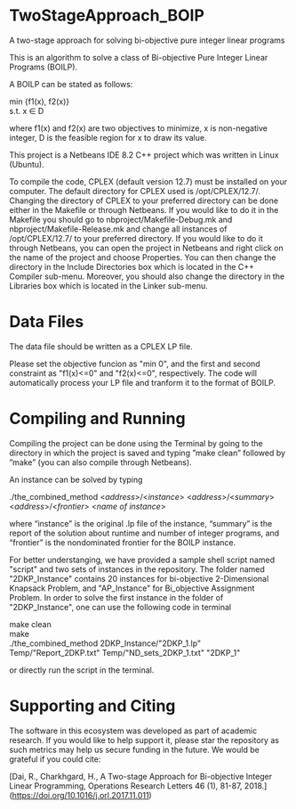 # TwoStageApproach_BOIP
A two-stage approach for solving bi-objective pure integer linear programs

This is an algorithm to solve a class of Bi-objective Pure Integer Linear Programs (BOILP).

A BOILP can be stated as follows:

min {f1(x), f2(x)}                                           
s.t. x ∈ D

where f1(x) and f2(x) are two objectives to minimize, x is non-negative integer, D is the feasible region for x to draw its value.

This project is a Netbeans IDE 8.2 C++ project which was written in Linux (Ubuntu).

To compile the code, CPLEX (default version 12.7) must be installed on your computer. The default directory for CPLEX used is /opt/CPLEX/12.7/. Changing the directory of CPLEX to your preferred directory can be done either in the Makefile or through Netbeans. If you would like to do it in the Makefile you should go to nbproject/Makefile-Debug.mk and nbproject/Makefile-Release.mk and change all instances of /opt/CPLEX/12.7/ to your preferred directory. If you would like to do it through Netbeans, you can open the project in Netbeans and right click on the name of the project and choose Properties. You can then change the directory in the Include Directories box which is located in the C++ Compiler sub-menu. Moreover, you should also change the directory in the Libraries box which is located in the Linker sub-menu.

# Data Files
The data file should be written as a CPLEX LP file. 

Please set the objective funcion as "min 0", and the first and second constraint as "f1(x)<=0" and "f2(x)<=0", respectively. The code will automatically process your LP file and tranform it to the format of BOILP.

# Compiling and Running
Compiling the project can be done using the Terminal by going to the directory in which the project is saved and typing ”make clean” followed by ”make” (you can also compile through Netbeans).

An instance can be solved by typing

./the_combined_method  <*address*>/<*instance*>  <*address*>/<*summary*>  <*address*>/<*frontier*>  <*name of instance*>

where “instance” is the original .lp file of the instance, “summary” is the report of the solution about runtime and number of integer programs, and “frontier” is the nondominated frontier for the BOILP instance.

For better understanging, we have provided a sample shell script named "script" and two sets of instances in the repository. The folder named "2DKP_Instance" contains 20 instances for bi-objective 2-Dimensional Knapsack Problem, and "AP_Instance" for Bi_objective Assignment Problem. In order to solve the first instance in the folder of "2DKP_Instance", one can use the following code in terminal

make clean                       
make          
./the_combined_method 2DKP_Instance/"2DKP_1.lp" Temp/"Report_2DKP.txt" Temp/"ND_sets_2DKP_1.txt" "2DKP_1"

or directly run the script in the terminal.

# Supporting and Citing
The software in this ecosystem was developed as part of academic research. If you would like to help support it, please star the repository as such metrics may help us secure funding in the future. We would be grateful if you could cite:

[Dai, R., Charkhgard, H., A Two-stage Approach for Bi-objective Integer Linear Programming, Operations Research Letters 46 (1), 81-87, 2018.] (https://doi.org/10.1016/j.orl.2017.11.011)
